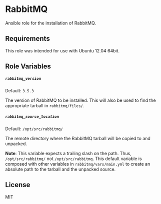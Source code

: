 RabbitMQ
=========
Ansible role for the installation of RabbitMQ.

Requirements
------------
This role was intended for use with Ubuntu 12.04 64bit.

Role Variables
--------------
##### `rabbitmq_version`

Default: `3.5.3`

The version of RabbitMQ to be installed. This will also be used to find the appropriate tarball in `rabbitmq/files/`.

##### `rabbitmq_source_location`
Default: `/opt/src/rabbitmq/`

The remote directory where the RabbitMQ tarball will be copied to and unpacked.

**Note**: This variable expects a trailing slash on the path. Thus, `/opt/src/rabbitmq/` not `/opt/src/rabbitmq`. This default variable is composed with other variables in `rabbitmq/vars/main.yml` to create an absolute path to the tarball and the unpacked source. 

License
-------
MIT

